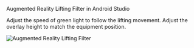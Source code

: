 Augmented Reality Lifting Filter in Android Studio 

Adjust the speed of green light to follow the lifting movement.
Adjust the overlay height to match the equipment position.

![Augmented Reality Lifting Filter](https://github.com/user-attachments/assets/88182769-39d5-4896-8877-80ac2d6b5f1d)
